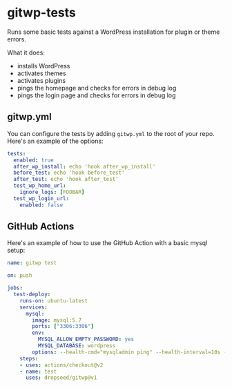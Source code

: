 # gitwp-tests

Runs some basic tests against a WordPress installation for plugin or theme errors.

What it does:

- installs WordPress
- activates themes
- activates plugins
- pings the homepage and checks for errors in debug log
- pings the login page and checks for errors in debug log

## gitwp.yml

You can configure the tests by adding `gitwp.yml` to the root of your repo.
Here's an example of the options:

```yaml
tests:
  enabled: true
  after_wp_install: echo 'hook after_wp_install'
  before_test: echo 'hook before_test'
  after_test: echo 'hook after_test'
  test_wp_home_url:
    ignore_logs: [FOOBAR]
  test_wp_login_url:
    enabled: false
```

## GitHub Actions

Here's an example of how to use the GitHub Action with a basic mysql setup:

```yaml
name: gitwp test

on: push

jobs:
  test-deploy:
    runs-on: ubuntu-latest
    services:
      mysql:
        image: mysql:5.7
        ports: ["3306:3306"]
        env:
          MYSQL_ALLOW_EMPTY_PASSWORD: yes
          MYSQL_DATABASE: wordpress
        options: --health-cmd="mysqladmin ping" --health-interval=10s --health-timeout=5s --health-retries=5
    steps:
    - uses: actions/checkout@v2
    - name: test
      uses: dropseed/gitwp@v1
```
